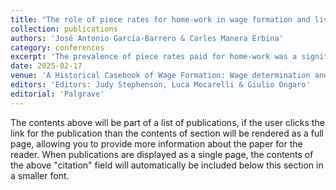 ```yaml
---
title: "The role of piece rates for home-work in wage formation and living standards in the footwear industry in Spain: long-term evolution and research agenda."
collection: publications
authors: 'José Antonio García-Barrero & Carles Manera Erbina'
category: conferences
excerpt: 'The prevalence of piece rates paid for home-work was a significant characteristic of labour markets in southern Europe during the late XIX and XX centuries. This chapter analyses the role of these payments in the Balearic footwear industry during this period. Our study reveals their vital role in management strategies, household budgets and wage determination, frequently embedded within the underground economy. Additionally, the findings suggest that piece rates paid by firms for home-work influenced the drive to adopt labour-saving machinery. To conclude, we examine the characteristics of a novel archival source for examining home-work in the textile and footwear sectors in Spain during the Francoist period and their related potential new avenues of research. '
date: 2025-02-17
venue: 'A Historical Casebook of Wage Formation: Wage determination and wage bargains of the preindustrial World.'
editors: 'Editors: Judy Stephenson, Luca Mocarelli & Giulio Ongaro'
editorial: 'Palgrave'
---
```


The contents above will be part of a list of publications, if the user clicks the link for the publication than the contents of section will be rendered as a full page, allowing you to provide more information about the paper for the reader. When publications are displayed as a single page, the contents of the above "citation" field will automatically be included below this section in a smaller font.
